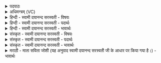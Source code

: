 <details><summary>पदपाठः</summary>

यम्। ते॒। दे॒वी। निर्ऋ॑ति॒रिति॒ निःऽऋ॑तिः। आ॒ब॒बन्धेत्या॑ऽब॒बन्ध॑। पाश॑म्। ग्री॒वासु॑। अ॒वि॒चृ॒त्यमित्य॑विऽचृ॒त्यम्। तम्। ते॒। वि। स्या॒मि॒। आयु॑षः। न। मध्या॑त्। अथ॑। ए॒तम्। पि॒तुम्। अ॒द्धि॒। प्रसू॑त॒ इति॒ प्रऽसू॑तः। नमः॑। भूत्यै॑। या। इ॒दम्। च॒कार॑। ६५।
</details>

<details><summary>अधिमन्त्रम् (VC)</summary>

- यजमानो देवता
- मधुच्छन्दा ऋषिः
- आर्षी जगती
- निषादः
</details>

<details><summary>हिन्दी - स्वामी दयानन्द सरस्वती - विषयः</summary>

विवाह समय में कैसी कैसी प्रतिज्ञा करें, इस विषय को अगले मन्त्र में कहा है ॥
</details>

<details><summary>हिन्दी - स्वामी दयानन्द सरस्वती - पदार्थः</summary>

पदार्थान्वयभाषाः -  स्त्री कहे कि हे पते ! (निर्ऋतिः) पृथिवी के समान मैं (ते) तेरे (ग्रीवासु) कण्ठों में (अविचृत्यम्) न छोड़ने योग्य (यम्) जिस (पाशम्) धर्मयुक्त बन्धन को (आबबन्ध) अच्छे प्रकार बाँधती हूँ, (तम्) उसको (ते) तेरे लिये भी प्रवेश करती हूँ (आयुषः) अवस्था के साधन अन्न के (न) समान (वि, स्यामि) प्रविष्ट होती हूँ। (अथ) इसके पश्चात् (मध्यात्) मैं तू दोनों में से कोई भी नियम से विरूद्ध न चले। जैसे मैं (एतम्) इस (पितुम्) अन्नादि पदार्थ को भोगती हूँ, वैसे (प्रसूतः) उत्पन्न हुआ तू इस अन्नादि को (अद्धि) भोग। हे स्त्री ! (या) जो (देवी) दिव्य गुणवाली तू (इदम्) इस पतिव्रतरूप धर्म से संस्कार किये हुए प्रत्यक्ष नियम को (चकार) करे, उस (भूत्यै) ऐश्वर्य्य करने हारी तेरे लिये (नमः) अन्नादि पदार्थ को देता हूँ ॥६५ ॥
</details>

<details><summary>हिन्दी - स्वामी दयानन्द सरस्वती - भावार्थः</summary>

भावार्थभाषाः -  इस मन्त्र में उपमालङ्कार है। विवाह समय में जिन व्यभिचार के त्याग आदि नियमों को [स्वीकार] करें, उनसे विरुद्ध कभी न चलें, क्योंकि पुरुष जब विवाहसमय में स्त्री का हाथ ग्रहण करता है, तभी पुरुष का जितना पदार्थ है, वह सब स्त्री का और जितना स्त्री का है, वह सब पुरुष का समझा जाता है। जो पुरुष अपनी विवाहित स्त्री को छोड़ अन्य स्त्री के निकट जावे वा स्त्री दूसरे पुरुष की इच्छा करे, तो वे दोनों चोर के समान पापी होते हैं, इसलिये स्त्री की सम्मति के विना पुरुष और पुरुष की आज्ञा के विना स्त्री कुछ भी काम न करे, यही स्त्री-पुरुषों में परस्पर प्रीति बढ़ानेवाला काम है कि जो व्यभिचार को सब समय में त्याग दें ॥६५ ॥
</details>

<details><summary>संस्कृत - स्वामी दयानन्द सरस्वती - विषयः</summary>

विवाहसमये कीदृशीः प्रतिज्ञाः कुर्य्युरित्याह ॥
</details>

<details><summary>संस्कृत - स्वामी दयानन्द सरस्वती - पदार्थः</summary>

पदार्थान्वयभाषाः -  हे पते ! निर्ऋतिरिवाहं ते तव यं ग्रीवास्वविचृत्यं पाशमाबबन्ध, तं ते तवाप्यहं विष्यामि। आयुषोऽन्नस्य न विष्यामि। अथावयोर्मध्यात् कश्चिदपि नियमात् पृथङ् न गच्छेत्। यथाऽहमेतं पितुमद्मि, तथा प्रसूतः सँस्त्वमेनमद्धि। हे स्त्रि ! या देवी त्वमिदं पतिव्रताधर्मेण सुसंस्कृतं चकार, तस्यै भूत्यै नमोऽहं करोमि ॥६५ ॥
</details>

<details><summary>संस्कृत - स्वामी दयानन्द सरस्वती - भावार्थः</summary>

भावार्थभाषाः -  अत्रोपमालङ्कारः। विवाहसमये यानव्यभिचाराख्यादीन् नियमान् कुर्य्युस्तेभ्योऽन्यथा कदाचिन्नाचरेयुः। कुतः? यदा पाणिं गृह्णन्ति तदा पुरुषस्य यावत्स्वं तावत्सर्वं स्त्रियाः, यावत् स्त्रियास्तावदखिलं पुरुषस्यैव भवति। यदि पुरुषो विवाहितां विहायाऽन्यस्त्रीगो भवेत्, स्त्री च परपुरुषगामिनी स्यात् तावुभौ स्तेनवत् पापात्मानौ स्याताम्। अतः स्त्रिया अनुमतिमन्तरा पुरुषः पुरुषाज्ञया च विना स्त्री किञ्चिदपि कर्म न कुर्यात्, इदमेव स्त्रीपुरुषयोः प्रीतिकरं कर्म यदव्यभिचरणमिति ॥६५ ॥
</details>

<details><summary>मराठी - माता सविता जोशी (यह अनुवाद स्वामी दयानन्द सरस्वती जी के आधार पर किया गया है।) - भावार्थः</summary>

भावार्थभाषाः -  या मंत्रात वाचकलुप्तोपमालंकार आहे. विवाहाच्या वेळी व्यभिचाराचा त्याग करण्याचा नियम असून त्याविरुद्ध कधीही वर्तन करू नये. कारण पुरुष जेव्हा विवाहाच्या वेळी स्त्रीचे पाणिग्रहण करतो तेव्हा पुरुषाच्या सर्व पदार्थांवर स्त्रीचा हक्क असतो व स्त्रीच्या सर्व पदार्थांवर पुरुषाचा हक्क असतो. त्यामुळे जो पुरुष विवाहित स्त्रीला सोडून दुसऱ्या स्त्रीकडे जातो किंवा स्त्री दुसऱ्या पुरुषाची इच्छा करते ते दोघेही चोराप्रमाणे पापी असतात. त्यासाठी स्त्रीच्या संमतीशिवाय पुरुष व पुरुषाच्या आज्ञेशिवाय स्त्रीने कोणतेही काम करू नये. हेच स्त्री-पुरुषांच्या प्रीती वाढविण्याचे काम होय. त्यासाठी व्यभिचाराचा सर्वकाळी त्याग करावा.
</details>
